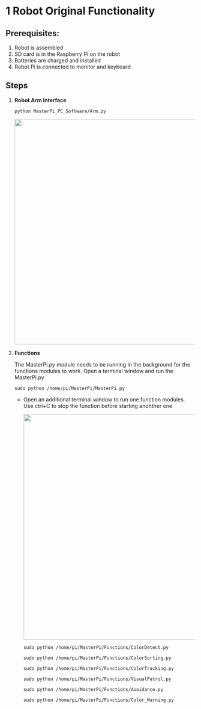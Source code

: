 # **1 Robot Original Functionality**

## Prerequisites:

1. Robot is assembled
1. SD card is in the Raspberry Pi on the robot
1. Batteries are charged and installed
1. Robot Pi is connected to monitor and keyboard

## Steps

1. **Robot Arm Interface**

   ~~~
   python MasterPi_PC_Software/Arm.py
   ~~~

   <img src="https://github.com/stemoutreach/AutonomousEdgeRobotics/blob/main/GettingStarted/zzimages/ArmAction.png" width="600" >   


1. **Functions**

   The MasterPi.py module needs to be running in the background for the functions modules to work. Open a terminal window and run the MasterPi.py
   ~~~
   sudo python /home/pi/MasterPi/MasterPi.py 
   ~~~

      - Open an additional terminal window to run one function modules. Use ctrl+C to stop the function before starting anohther one

      
        <img src="https://github.com/stemoutreach/AutonomousEdgeRobotics/blob/main/GettingStarted/zzimages/Features.png" width="600" >   

         ~~~
         sudo python /home/pi/MasterPi/Functions/ColorDetect.py 
         ~~~

         ~~~
         sudo python /home/pi/MasterPi/Functions/ColorSorting.py 
         ~~~
      
         ~~~
         sudo python /home/pi/MasterPi/Functions/ColorTracking.py 
         ~~~

         ~~~
         sudo python /home/pi/MasterPi/Functions/VisualPatrol.py 
         ~~~

         ~~~
         sudo python /home/pi/MasterPi/Functions/Avoidance.py 
         ~~~
      
         ~~~
         sudo python /home/pi/MasterPi/Functions/Color_Warning.py 
         ~~~

